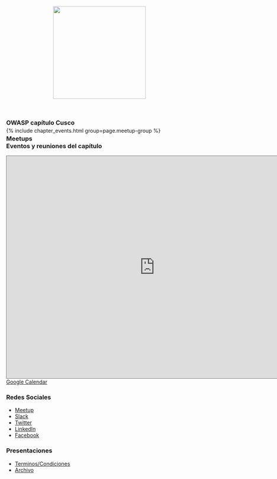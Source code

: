<!--### Chapter Information
* Chapter Region -->
<br>	
<p align="center">	
  <img width="250px"src="OWASP-Cusco.png">	
</p>	
<br>


### OWASP capítulo Cusco
<h3 id="meetups" style="margin-bottom: -40px;">Meetups</h3> <!-- ### Meetups -->
{% include chapter_events.html group=page.meetup-group %}

### Eventos y reuniones del capítulo
<iframe src="https://calendar.google.com/calendar/embed?height=600&amp;wkst=1&amp;bgcolor=%23ffffff&amp;ctz=America%2FLima&amp;src=Y180OWlldHFvMDI5bmpkMXQ0NHJxdDI1b3A5MEBncm91cC5jYWxlbmRhci5nb29nbGUuY29t&amp;src=b3dhc3Aub3JnX2NsYXNzcm9vbWIyNTRjZDAxQGdyb3VwLmNhbGVuZGFyLmdvb2dsZS5jb20&amp;src=b3dhc3Aub3JnX2NsYXNzcm9vbWExZjhhYWUxQGdyb3VwLmNhbGVuZGFyLmdvb2dsZS5jb20&amp;src=b3dhc3Aub3JnX2NsYXNzcm9vbTk5ZTFhN2Q0QGdyb3VwLmNhbGVuZGFyLmdvb2dsZS5jb20&amp;src=ZXMucGUjaG9saWRheUBncm91cC52LmNhbGVuZGFyLmdvb2dsZS5jb20&amp;src=b3dhc3Aub3JnX2NsYXNzcm9vbWE2Yzg4NWUwQGdyb3VwLmNhbGVuZGFyLmdvb2dsZS5jb20&amp;src=ZW4ucGUjaG9saWRheUBncm91cC52LmNhbGVuZGFyLmdvb2dsZS5jb20&amp;src=b3dhc3Aub3JnX2NsYXNzcm9vbWFlYzU4ODUwQGdyb3VwLmNhbGVuZGFyLmdvb2dsZS5jb20&amp;src=b3dhc3Aub3JnX2NsYXNzcm9vbWY1NjQ5NDdjQGdyb3VwLmNhbGVuZGFyLmdvb2dsZS5jb20&amp;src=b3dhc3Aub3JnX2NsYXNzcm9vbTFlODZjMmJhQGdyb3VwLmNhbGVuZGFyLmdvb2dsZS5jb20&amp;src=b3dhc3Aub3JnX2NsYXNzcm9vbTEwZDdjYjY1QGdyb3VwLmNhbGVuZGFyLmdvb2dsZS5jb20&amp;color=%237986CB&amp;color=%23137333&amp;color=%23c26401&amp;color=%23202124&amp;color=%230B8043&amp;color=%23137333&amp;color=%230B8043&amp;color=%237627bb&amp;color=%23202124&amp;color=%23c26401&amp;color=%23137333"&amp;mode=AGENDA" style="border:solid 1px #777" width="800" height="600" frameborder="0" scrolling="no"></iframe>
<div style="margin-top: 0; margin-bottom: 20px">
<a href="https://calendar.google.com/calendar/u/3?cid=Y180OWlldHFvMDI5bmpkMXQ0NHJxdDI1b3A5MEBncm91cC5jYWxlbmRhci5nb29nbGUuY29t">Google Calendar</a><br>
</div>

### Redes Sociales
* [Meetup](https://www.meetup.com/owasp-cusco-meetup-group/)
* [Slack](https://owasp.slack.com/messages/chapter-cusco/)
* [Twitter](https://twitter.com/owaspcusco)
* [LinkedIn](https://pe.linkedin.com/company/owaspcusco)
* [Facebook](https://www.facebook.com/OwaspCusco/)
### Presentaciones
* [Terminos/Condiciones]()
* [Archivo]()

